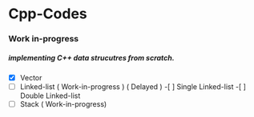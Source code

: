 # Cpp-Codes

### Work in-progress

##### implementing C++ data strucutres from scratch.

- [x] Vector
- [ ] Linked-list ( Work-in-progress ) ( Delayed ) -[ ] Single Linked-list -[ ] Double Linked-list
- [ ] Stack ( Work-in-progress)
